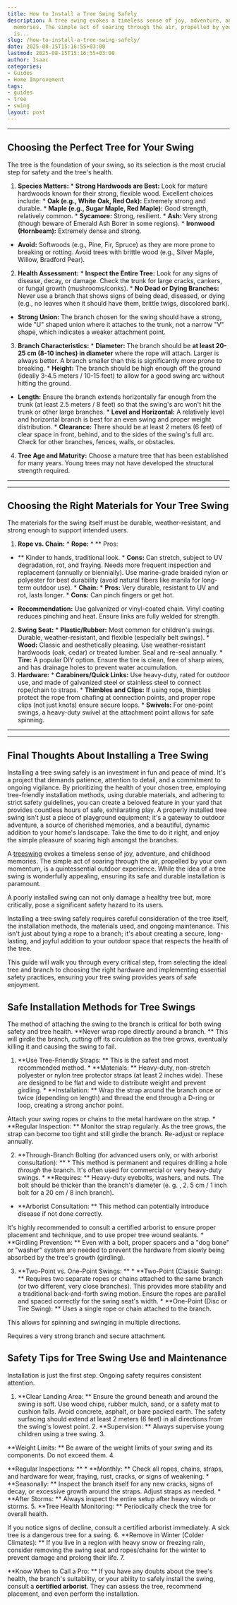 ```yaml
---
title: How to Install a Tree Swing Safely
description: A tree swing evokes a timeless sense of joy, adventure, and childhood
  memories. The simple act of soaring through the air, propelled by your own momentum,
  is...
slug: /how-to-install-a-tree-swing-safely/
date: 2025-08-15T15:16:55+03:00
lastmod: 2025-08-15T15:16:55+03:00
author: Isaac
categories:
- Guides
- Home Improvement
tags:
- guides
- tree
- swing
layout: post
---
```

---

## Choosing the Perfect Tree for Your Swing
The tree is the foundation of your swing, so its selection is the most crucial step for safety and the tree's health.
1. **Species Matters:** * **Strong Hardwoods are Best:** Look for mature hardwoods known for their strong, flexible wood. Excellent choices include: * **Oak (e.g., White Oak, Red Oak):** Extremely strong and durable. * **Maple (e.g., Sugar Maple, Red Maple):** Good strength, relatively common. * **Sycamore:** Strong, resilient. * **Ash:** Very strong (though beware of Emerald Ash Borer in some regions). * **Ironwood (Hornbeam):** Extremely dense and strong.

* **Avoid:** Softwoods (e.g., Pine, Fir, Spruce) as they are more prone to breaking or rotting. Avoid trees with brittle wood (e.g., Silver Maple, Willow, Bradford Pear).
2. **Health Assessment:** * **Inspect the Entire Tree:** Look for any signs of disease, decay, or damage. Check the trunk for large cracks, cankers, or fungal growth (mushrooms/conks). * **No Dead or Dying Branches:** Never use a branch that shows signs of being dead, diseased, or dying (e.g., no leaves when it should have them, brittle twigs, discolored bark).

* **Strong Union:** The branch chosen for the swing should have a strong, wide "U" shaped union where it attaches to the trunk, not a narrow "V" shape, which indicates a weaker attachment point.
3. **Branch Characteristics:** * **Diameter:** The branch should be **at least 20-25 cm (8-10 inches) in diameter** where the rope will attach. Larger is always better. A branch smaller than this is significantly more prone to breaking. * **Height:** The branch should be high enough off the ground (ideally 3-4.5 meters / 10-15 feet) to allow for a good swing arc without hitting the ground.

* **Length:** Ensure the branch extends horizontally far enough from the trunk (at least 2.5 meters / 8 feet) so that the swing's arc won't hit the trunk or other large branches. * **Level and Horizontal:** A relatively level and horizontal branch is best for an even swing and proper weight distribution. * **Clearance:** There should be at least 2 meters (6 feet) of clear space in front, behind, and to the sides of the swing's full arc. Check for other branches, fences, walls, or obstacles.
4.  **Tree Age and Maturity:** Choose a mature tree that has been established for many years. Young trees may not have developed the structural strength required.
---
---

## Choosing the Right Materials for Your Tree Swing
The materials for the swing itself must be durable, weather-resistant, and strong enough to support intended users.
1. **Rope vs. Chain:** * **Rope:** * **
Pros:

- ** Kinder to hands, traditional look. * **Cons:** Can stretch, subject to UV degradation, rot, and fraying. Needs more frequent inspection and replacement (annually or biennially). Use marine-grade braided nylon or polyester for best durability (avoid natural fibers like manila for long-term outdoor use). * **Chain:** * **Pros:** Very durable, resistant to UV and rot, lasts longer. * **Cons:** Can pinch fingers or get hot.

* **Recommendation:** Use galvanized or vinyl-coated chain. Vinyl coating reduces pinching and heat. Ensure links are fully welded for strength.
2.  **Swing Seat:** * **Plastic/Rubber:** Most common for children's swings. Durable, weather-resistant, and flexible (especially belt swings). * **Wood:** Classic and aesthetically pleasing. Use weather-resistant hardwoods (oak, cedar) or treated lumber. Seal and re-seal annually. * **Tire:** A popular DIY option. Ensure the tire is clean, free of sharp wires, and has drainage holes to prevent water accumulation.
3.  **Hardware:** * **Carabiners/Quick Links:** Use heavy-duty, rated for outdoor use, and made of galvanized steel or stainless steel to connect rope/chain to straps. * **Thimbles and Clips:** If using rope, thimbles protect the rope from chafing at connection points, and proper rope clips (not just knots) ensure secure loops. * **Swivels:** For one-point swings, a heavy-duty swivel at the attachment point allows for safe spinning.
---
---

## Final Thoughts About Installing a Tree Swing
Installing a tree swing safely is an investment in fun and peace of mind. It's a project that demands patience, attention to detail, and a commitment to ongoing vigilance. By prioritizing the health of your chosen tree, employing tree-friendly installation methods, using durable materials, and adhering to strict safety guidelines, you can create a beloved feature in your yard that provides countless hours of safe, exhilarating play.
A properly installed tree swing isn't just a piece of playground equipment; it's a gateway to outdoor adventure, a source of cherished memories, and a beautiful, dynamic addition to your home's landscape. Take the time to do it right, and enjoy the simple pleasure of soaring high amongst the branches.

A [tree](https://pestpolicy.com/10-trees-to-grow-in-containers/)[swing](https://pestpolicy.com/best-swing-set-for-older-kids/) evokes a timeless sense of joy, adventure, and childhood memories. The simple act of soaring through the air, propelled by your own momentum, is a quintessential outdoor experience. While the idea of a tree swing is wonderfully appealing, ensuring its safe and durable installation is paramount.

A poorly installed swing can not only damage a healthy tree but, more critically, pose a significant safety hazard to its users.

Installing a tree swing safely requires careful consideration of the tree itself, the installation methods, the materials used, and ongoing maintenance. This isn't just about tying a rope to a branch; it's about creating a secure, long-lasting, and joyful addition to your outdoor space that respects the health of the tree.

This guide will walk you through every critical step, from selecting the ideal tree and branch to choosing the right hardware and implementing essential safety practices, ensuring your tree swing provides years of safe enjoyment.

##  Safe Installation Methods for Tree Swings

The method of attaching the swing to the branch is critical for both swing safety and tree health. **Never wrap rope directly around a branch. ** This will girdle the branch, cutting off its circulation as the tree grows, eventually killing it and causing the swing to fail.

1. **Use Tree-Friendly Straps: ** This is the safest and most recommended method. * **Materials: ** Heavy-duty, non-stretch polyester or nylon tree protector straps (at least 2 inches wide). These are designed to be flat and wide to distribute weight and prevent girdling. * **Installation: ** Wrap the strap around the branch once or twice (depending on length) and thread the end through a D-ring or loop, creating a strong anchor point.

Attach your swing ropes or chains to the metal hardware on the strap. * **Regular Inspection: ** Monitor the strap regularly. As the tree grows, the strap can become too tight and still girdle the branch. Re-adjust or replace annually.

2. **Through-Branch Bolting (for advanced users only, or with arborist consultation): ** * This method is permanent and requires drilling a hole *through* the branch. It's often used for commercial or very heavy-duty swings. * **Requires: ** Heavy-duty eyebolts, washers, and nuts. The bolt should be thicker than the branch's diameter (e. g. , 2. 5 cm / 1 inch bolt for a 20 cm / 8 inch branch).

* **Arborist Consultation: ** This method can potentially introduce disease if not done correctly.

It's highly recommended to consult a certified arborist to ensure proper placement and technique, and to use proper tree wound sealants. * **Girdling Prevention: ** Even with a bolt, proper spacers and a "dog bone" or "washer" system are needed to prevent the hardware from slowly being absorbed by the tree's growth (girdling).

3. **Two-Point vs. One-Point Swings: ** * **Two-Point (Classic Swing): ** Requires two separate ropes or chains attached to the same branch (or two different, very close branches). This provides more stability and a traditional back-and-forth swing motion. Ensure the ropes are parallel and spaced correctly for the swing seat's width. * **One-Point (Disc or Tire Swing): ** Uses a single rope or chain attached to the branch.

This allows for spinning and swinging in multiple directions.

Requires a very strong branch and secure attachment.

##  Safety Tips for Tree Swing Use and Maintenance

Installation is just the first step. Ongoing safety requires consistent attention.

1. **Clear Landing Area: ** Ensure the ground beneath and around the swing is soft. Use wood chips, rubber mulch, sand, or a safety mat to cushion falls. Avoid concrete, asphalt, or bare packed earth. The safety surfacing should extend at least 2 meters (6 feet) in all directions from the swing's lowest point. 2. **Supervision: ** Always supervise young children using a tree swing. 3.

**Weight Limits: ** Be aware of the weight limits of your swing and its components. Do not exceed them. 4.

**Regular Inspections: ** * **Monthly: ** Check all ropes, chains, straps, and hardware for wear, fraying, rust, cracks, or signs of weakening. * **Seasonally: ** Inspect the branch itself for any new cracks, signs of decay, or excessive growth around the straps. Adjust straps as needed. * **After Storms: ** Always inspect the entire setup after heavy winds or storms. 5. **Tree Health Monitoring: ** Periodically check the tree for overall health.

If you notice signs of decline, consult a certified arborist immediately. A sick tree is a dangerous tree for a swing. 6. **Remove in Winter (Colder Climates): ** If you live in a region with heavy snow or freezing rain, consider removing the swing seat and ropes/chains for the winter to prevent damage and prolong their life. 7.

**Know When to Call a Pro: ** If you have any doubts about the tree's health, the branch's suitability, or your ability to safely install the swing, consult a **certified arborist**. They can assess the tree, recommend placement, and even perform the installation.
